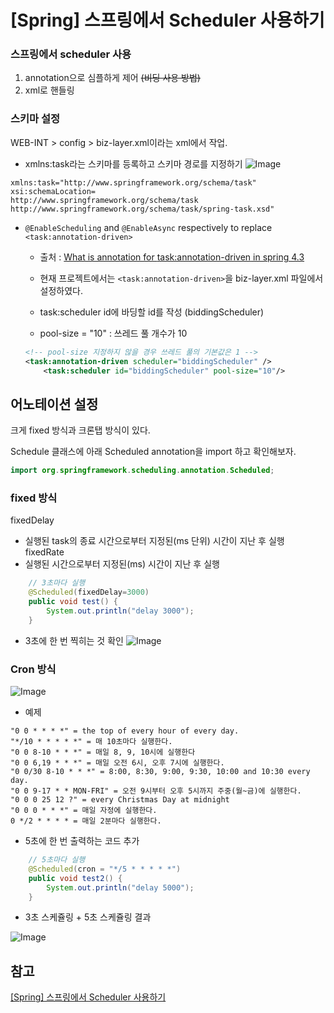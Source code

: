 # [Spring] 스프링에서 Scheduler 사용하기
### 스프링에서 scheduler 사용
1. annotation으로 심플하게 제어 ~~(비딩 사용 방법)~~
2. xml로 핸들링

### 스키마 설정
WEB-INT > config > biz-layer.xml이라는 xml에서 작업.

- xmlns:task라는 스키마를 등록하고 스키마 경로를 지정하기
![Image](https://i.imgur.com/CgSELxZ.png)

```
xmlns:task="http://www.springframework.org/schema/task"
xsi:schemaLocation=
http://www.springframework.org/schema/task http://www.springframework.org/schema/task/spring-task.xsd"
```

- `@EnableScheduling` and `@EnableAsync` respectively to replace `<task:annotation-driven>`
    - 출처 : [What is annotation for <task:annotation-driven> in spring 4.3](https://stackoverflow.com/questions/43389047/what-is-annotation-for-taskannotation-driven-in-spring-4-3)

    - 현재 프로젝트에서는 `<task:annotation-driven>`을 biz-layer.xml 파일에서 설정하였다.

    - task:scheduler id에 바딩할 id를 작성 (biddingScheduler)

    - pool-size = "10" : 쓰레드 풀 개수가 10
 
    ```xml
    <!-- pool-size 지정하지 않을 경우 쓰레드 풀의 기본값은 1 -->  
    <task:annotation-driven scheduler="biddingScheduler" />
        <task:scheduler id="biddingScheduler" pool-size="10"/>
    ```

## 어노테이션 설정
크게 fixed 방식과 크론탭 방식이 있다.

Schedule 클래스에 아래 Scheduled annotation을 import 하고 확인해보자.

```java
import org.springframework.scheduling.annotation.Scheduled;
```

### fixed 방식
fixedDelay 
- 실행된 task의 종료 시간으로부터 지정된(ms 단위) 시간이 지난 후 실행
 
fixedRate
- 실행된 시간으로부터 지정된(ms) 시간이 지난 후 실행


```java
	// 3초마다 실행
	@Scheduled(fixedDelay=3000)
	public void test() {
		System.out.println("delay 3000");
	}
```

- 3초에 한 번 찍히는 것 확인
![Image](https://i.imgur.com/YMtRkzS.png)

### Cron 방식

![Image](https://i.imgur.com/7dMvFY2.png)

- 예제
```
"0 0 * * * *" = the top of every hour of every day.
"*/10 * * * * *" = 매 10초마다 실행한다.
"0 0 8-10 * * *" = 매일 8, 9, 10시에 실행한다
"0 0 6,19 * * *" = 매일 오전 6시, 오후 7시에 실행한다.
"0 0/30 8-10 * * *" = 8:00, 8:30, 9:00, 9:30, 10:00 and 10:30 every day.
"0 0 9-17 * * MON-FRI" = 오전 9시부터 오후 5시까지 주중(월~금)에 실행한다.
"0 0 0 25 12 ?" = every Christmas Day at midnight
"0 0 0 * * *" = 매일 자정에 실행한다.
0 */2 * * * * = 매일 2분마다 실행한다.
```
- 5초에 한 번 출력하는 코드 추가
```java
	// 5초마다 실행
	@Scheduled(cron = "*/5 * * * * *")
	public void test2() {
		System.out.println("delay 5000");
	}
```

- 3초 스케쥴링 + 5초 스케쥴링 결과

![Image](https://i.imgur.com/93qxkWu.png)

## 참고
[[Spring] 스프링에서 Scheduler 사용하기](https://needjarvis.tistory.com/652)